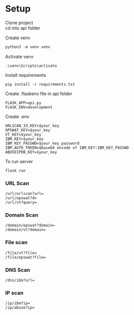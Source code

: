 # Setup

Clone project \
cd into api folder

Create venv
```python
python3 -m venv venv
```

Activate venv
```
.\venv\Scripts\activate
```

Install requirements
```
pip install -r requirements.txt
```

Create .flaskenv file in api folder
```
FLASK_APP=api.py
FLASK_ENV=development
```

Create .env
```
URLSCAN_IO_KEY=$your_key
OPSWAT_KEY=$your_key
VT_KEY=$your_key
IBM_KEY=$your_key
IBM_KEY_PASSWD=$your_key_password
IBM_AUTH_TOKEN=$base64 encode of IBM_KEY:IBM_KEY_PASSWD
ABUSEIPDB_KEY=$your_key
```


To run server
```
flask run
```
### URL Scan
    /url/urlscan?url=
    /url/opswat?d=
    /url/vt?query=

### Domain Scan
    /domain/opswat?domain=
    /domain/vt?domain=
### File scan
    /file/vt?file=
    /file/opswat?file=
### DNS Scan
    /dns/ibm?url=
### IP scan
    /ip/ibm?ip=
    /ip/abuse?ip=
